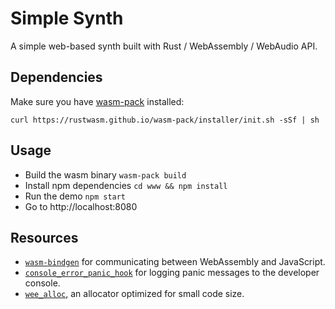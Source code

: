 # Simple Synth

A simple web-based synth built with Rust / WebAssembly / WebAudio API.

## Dependencies

Make sure you have [wasm-pack](https://rustwasm.github.io/wasm-pack/) installed:

```
curl https://rustwasm.github.io/wasm-pack/installer/init.sh -sSf | sh
```

## Usage

 - Build the wasm binary `wasm-pack build`
 - Install npm dependencies `cd www && npm install`
 - Run the demo `npm start`
 - Go to http://localhost:8080

## Resources

* [`wasm-bindgen`](https://github.com/rustwasm/wasm-bindgen) for communicating
  between WebAssembly and JavaScript.
* [`console_error_panic_hook`](https://github.com/rustwasm/console_error_panic_hook)
  for logging panic messages to the developer console.
* [`wee_alloc`](https://github.com/rustwasm/wee_alloc), an allocator optimized
  for small code size.

